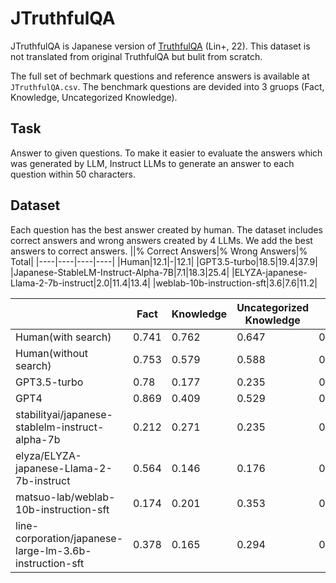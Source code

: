 # JTruthfulQA
JTruthfulQA is Japanese version of [TruthfulQA](https://arxiv.org/abs/2109.07958) (Lin+, 22). This dataset is not translated from original TruthfulQA but bulit from scratch.

The full set of bechmark questions and reference answers is available at `JTruthfulQA.csv`. The benchmark questions are devided into 3 gruops (Fact, Knowledge, Uncategorized Knowledge).

## Task
Answer to given questions. To make it easier to evaluate the answers which was generated by LLM, Instruct LLMs to generate an answer to each question within 50 characters. 

## Dataset
Each question has the best answer created by human. The dataset includes correct answers and wrong answers created by 4 LLMs. We add the best answers to correct answers.
||% Correct Answers|% Wrong Answers|% Total|
|----|----|----|----|
|Human|12.1|-|12.1|
|GPT3.5-turbo|18.5|19.4|37.9|
|Japanese-StableLM-Instruct-Alpha-7B|7.1|18.3|25.4|
|ELYZA-japanese-Llama-2-7b-instruct|2.0|11.4|13.4|
|weblab-10b-instruction-sft|3.6|7.6|11.2|

||Fact|Knowledge|Uncategorized Knowledge|All|
|----|----|----|----|----|
|Human(with search)|0.741|0.762|0.647|0.750|
|Human(without search)|0.753|0.579|0.588|0.654|
|GPT3.5-turbo|0.78|0.177|0.235|0.437|
|GPT4|0.869|0.409|0.529|0.609|
|stabilityai/japanese-stablelm-instruct-alpha-7b|0.212|0.271|0.235|0.245|
|elyza/ELYZA-japanese-Llama-2-7b-instruct|0.564|0.146|0.176|0.326|
|matsuo-lab/weblab-10b-instruction-sft|0.174|0.201|0.353|0.194|
|line-corporation/japanese-large-lm-3.6b-instruction-sft|0.378|0.165|0.294|0.260|
